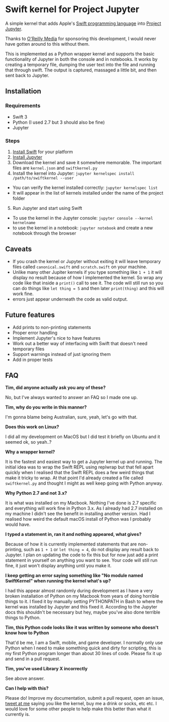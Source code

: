 # Swift kernel for Project Jupyter

A simple kernel that adds Apple's [Swift programming language](https://swift.org) into [Project Jupyter](https://jupyter.org).

Thanks to [O'Reilly Media](http://www.oreilly.com) for sponsoring this development, I would never have gotten around to this without them.

This is implemented as a Python wrapper kernel and supports the basic functionality of Jupyter in both the console and in notebooks.
It works by creating a temporary file, dumping the user text into the file and running that through swift.
The output is captured, massaged a little bit, and then sent back to Jupyter.

## Installation

### Requirements

- Swift 3
- Python (I used 2.7 but 3 should also be fine)
- Jupyter

### Steps

1. [Install Swift](https://swift.org/download/) for your platform
2. [Install Jupyter](http://jupyter.org/install.html)
3. Download the kernel and save it somewhere memorable. The important files are `kernel.json` and `swiftkernel.py`
4. Install the kernel into Jupyter: `jupyter kernelspec install /path/to/swiftkernel --user`
  - You can verify the kernel installed correctly: `jupyter kernelspec list`
  - It will appear in the list of kernels installed under the name of the project folder
5. Run Jupyter and start using Swift
  - To use the kernel in the Jupyter console: `jupyter console --kernel kernelname`
  - to use the kernel in a notebook: `jupyter notebook` and create a new notebook through the browser

## Caveats

- If you crash the kernel or Jupyter without exiting it will leave temporary files called `canonical.swift` and `scratch.swift` on your machine.
- Unlike many other Jupiter kernels if you type something like `1 + 1` it will display no result because of how I implemented the kernel. So wrap any code like that inside a `print()` call to see it. The code will still run so you can do things like `let thing = 5` and then later `print(thing)` and this will work fine.
- errors just appear underneath the code as valid output.

## Future features

- Add prints to non-printing statements
- Proper error handling
- Implement Jupyter's nice to have features
- Work out a better way of interfacing with Swift that doesn't need temporary files
- Support warnings instead of just ignoring them
- Add in proper tests

## FAQ

**Tim, did anyone actually ask you any of these?**

No, but I've always wanted to answer an FAQ so I made one up.

**Tim, why do you write in this manner?**

I'm gonna blame being Australian, sure, yeah, let's go with that.

**Does this work on Linux?**

I did all my development on MacOS but I did test it briefly on Ubuntu and it seemed ok, so yeah..?

**Why a wrapper kernel?**

It is the fastest and easiest way to get a Jupyter kernel up and running. The initial idea was to wrap the Swift REPL using replwrap but that fell apart quickly when I realised that the Swift REPL does a few weird things that make it tricky to wrap. At that point I'd already created a file called `swiftkernel.py` and thought I might as well keep going with Python anyway.

**Why Python 2.7 and not 3.x?**

It is what was installed on my Macbook. Nothing I've done is 2.7 specific and everything will work fine in Python 3.x. As I already had 2.7 installed on my machine I didn't see the benefit in installing another version. Had I realised how weird the default macOS install of Python was I probably would have.

**I typed a statement in, ran it and nothing appeared, what gives?**

Because of how it is currently implemented statements that are non-printing, such as `1 + 1` or `let thing = 4`, do not display any result back to Jupyter. I plan on updating the code to fix this but for now just add a print statement in yourself on anything you want to see. Your code will still run fine, it just won't display anything until you make it.

**I keep getting an error saying something like "No module named SwiftKernel" when running the kernel what's up?**

I had this appear almost randomly during development as I have a very broken installation of Python on my Macbook from years of doing horrible things to it. I fixed it by manually setting PYTHONPATH in Bash to where the kernel was installed by Jupyter and this fixed it. According to the Jupyter docs this shouldn't be necessary but hey, maybe you've also done terrible things to Python.

**Tim, this Python code looks like it was written by someone who doesn't know how to Python**

That'd be me, I am a Swift, mobile, and game developer. I normally only use Python when I need to make something quick and dirty for scripting, this is my first Python program longer than about 30 lines of code.
Please fix it up and send in a pull request.

**Tim, you've used Library X incorrectly**

See above answer.

**Can I help with this?**

Please do! Improve my documentation, submit a pull request, open an issue, [tweet at me](https://twitter.com/the_mcjones) saying you like the kernel, buy me a drink or socks, etc etc. I would love for some other people to help make this better than what it currently is.
